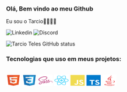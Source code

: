 ### Olá, Bem vindo ao meu Github
Eu sou o Tarcio🖐🏿👍🏿


![Linkedin](https://img.shields.io/badge/LinkedIn-0077B5?style=for-the-badge&logo=linkedin&logoColor=white)
![Discord](https://img.shields.io/badge/Discord-7289DA?style=for-the-badge&logo=discord&logoColor=white)


![Tarcio Teles GitHub status](https://github-readme-stats.vercel.app/api?username=Tarcio2020&show_icons=true&theme=dracula)

### Tecnologias que uso em meus projetos:
<div style="display: inline_block"><br>
  <img align="center" alt="HTML" height="30" width="40" src="https://raw.githubusercontent.com/devicons/devicon/master/icons/html5/html5-original.svg">
  <img align="center" alt="CSS" height="30" width="40" src="https://raw.githubusercontent.com/devicons/devicon/master/icons/css3/css3-original.svg">
  <img align="center" alt="CSS" height="30" width="40" src="https://raw.githubusercontent.com/devicons/devicon/master/icons/sass/sass-original.svg">
  <img align="center" alt="React" height="30" width="40" src="https://raw.githubusercontent.com/devicons/devicon/master/icons/react/react-original.svg">
  <img align="center" alt=-Js" height="30" width="40" src="https://raw.githubusercontent.com/devicons/devicon/master/icons/javascript/javascript-plain.svg">
  <img align="center" alt="Ts" height="30" width="40" src="https://raw.githubusercontent.com/devicons/devicon/master/icons/typescript/typescript-plain.svg">
  <img align="center" alt=-Java" height="30" width="40" src="https://raw.githubusercontent.com/devicons/devicon/master/icons/java/java-plain.svg">
</div>
                                                                                                                                                                                                                                                 
                                                                                                                              
                                                                                                                              
                                                                                                               
                                                                                                                              
                                                                                                                              
                                                                                                                              
                                                                                  
 
 
